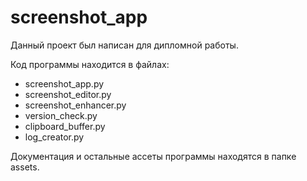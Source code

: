 # screenshot_app

Данный проект был написан для дипломной работы.

Код программы находится в файлах:
- screenshot_app.py
- screenshot_editor.py
- screenshot_enhancer.py
- version_check.py
- сlipboard_buffer.py
- log_creator.py

Документация и остальные ассеты программы находятся в папке assets.
